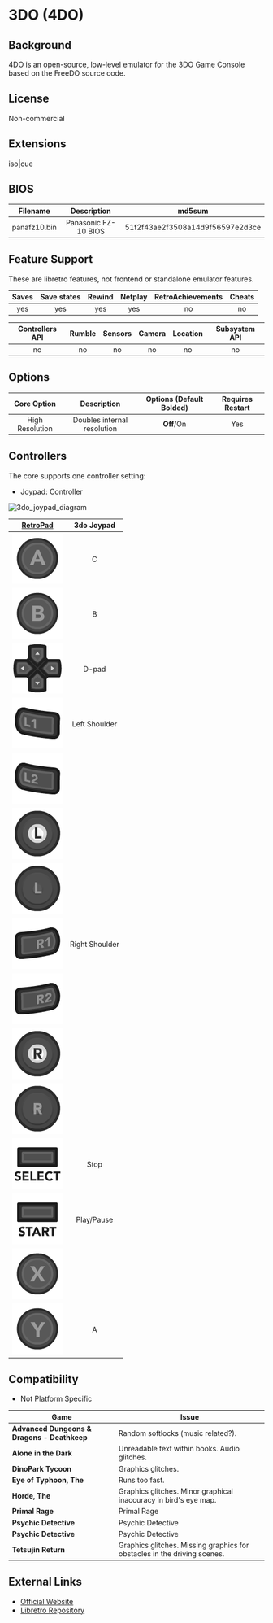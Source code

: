 # 3DO (4DO)

## Background

4DO is an open-source, low-level emulator for the 3DO Game Console based on the FreeDO source code.

## License

Non-commercial

## Extensions

iso|cue

## BIOS

|   Filename   |      Description     |              md5sum              |
|:------------:|:--------------------:|:--------------------------------:|
| panafz10.bin | Panasonic FZ-10 BIOS | 51f2f43ae2f3508a14d9f56597e2d3ce |

## Feature Support

These are libretro features, not frontend or standalone emulator features.

| Saves | Save states | Rewind | Netplay | RetroAchievements | Cheats |
|:-----:|:-----------:|:------:|:-------:|:-----------------:|:------:|
|  yes  |     yes     |   yes  |   yes   |         no        |   no   |

| Controllers API | Rumble | Sensors | Camera | Location | Subsystem API |
|:---------------:|:------:|:-------:|:------:|:--------:|:-------------:|
|        no       |   no   |    no   |   no   |    no    |       no      |

## Options

|   Core Option   |         Description         | Options (Default Bolded) | Requires Restart |
|:---------------:|:---------------------------:|:------------------------:|:----------------:|
| High Resolution | Doubles internal resolution |        **Off**/On        |        Yes       |

## Controllers

The core supports one controller setting:

* Joypad: Controller

![3do_joypad_diagram](https://cloud.githubusercontent.com/assets/10035308/16599643/7f450bd6-42c0-11e6-84d7-9cc0944e7b01.png)

|                      [RetroPad](RetroPad)                      |   3do Joypad   |
|:--------------------------------------------------------------:|:--------------:|
|        ![RetroPad_A](images/RetroPad/Retro_A_Round.png)        |        C       |
|        ![RetroPad_B](images/RetroPad/Retro_B_Round.png)        |        B       |
|        ![RetroPad_Dpad](images/RetroPad/Retro_Dpad.png)        |      D-pad     |
|          ![RetroPad_L1](images/RetroPad/Retro_L1.png)          |  Left Shoulder |
|          ![RetroPad_L2](images/RetroPad/Retro_L2.png)          |                |
|          ![RetroPad_L3](images/RetroPad/Retro_L3.png)          |                |
|  ![RetroPad_Left_Stick](images/RetroPad/Retro_Left_Stick.png)  |                |
|          ![RetroPad_R1](images/RetroPad/Retro_R1.png)          | Right Shoulder |
|          ![RetroPad_R2](images/RetroPad/Retro_R2.png)          |                |
|          ![RetroPad_R3](images/RetroPad/Retro_R3.png)          |                |
| ![RetroPad_Right_Stick](images/RetroPad/Retro_Right_Stick.png) |                |
|      ![RetroPad_Select](images/RetroPad/Retro_Select.png)      |      Stop      |
|       ![RetroPad_Start](images/RetroPad/Retro_Start.png)       |   Play/Pause   |
|        ![RetroPad_X](images/RetroPad/Retro_X_Round.png)        |                |
|        ![RetroPad_Y](images/RetroPad/Retro_Y_Round.png)        |        A       |

## Compatibility
* Not Platform Specific

| Game                                  | Issue                          |
|---------------------------------------|--------------------------------|
|**Advanced Dungeons & Dragons - Deathkeep**| Random softlocks (music related?). |
|**Alone in the Dark**|Unreadable text within books. Audio glitches. |
|**DinoPark Tycoon**| 	Graphics glitches. |
|**Eye of Typhoon, The**| 	Runs too fast. |
|**Horde, The**| 	Graphics glitches. Minor graphical inaccuracy in bird's eye map. |
|**Primal Rage**|Primal Rage|
|**Psychic Detective**|Psychic Detective|
|**Psychic Detective**|Psychic Detective|
|**Tetsujin Return**| 	Graphics glitches. Missing graphics for obstacles in the driving scenes. |


## External Links

* [Official Website](http://www.fourdo.com/)
* [Libretro Repository](https://github.com/libretro/4do-libretro)
